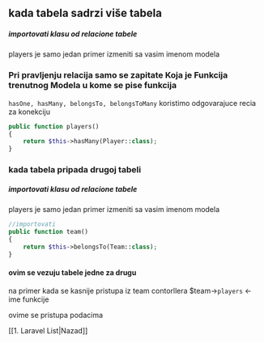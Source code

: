 ## kada tabela sadrzi više tabela
##### importovati klasu od relacione tabele 
players je samo jedan primer izmeniti sa vasim imenom modela
### Pri pravljenju relacija samo se zapitate Koja je Funkcija trenutnog Modela u kome se pise funkcija
`hasOne, hasMany, belongsTo, belongsToMany` koristimo odgovarajuce recia za konekciju
```php
public function players()
{
	return $this->hasMany(Player::class);
}
```


### kada tabela pripada drugoj tabeli
##### importovati klasu od relacione tabele 
players je samo jedan primer izmeniti sa vasim imenom modela

```php
//importovati
public function team()
{
	return $this->belongsTo(Team::class);
}
```


#### ovim se vezuju tabele jedne za drugu 

na primer kada  se kasnije pristupa iz team contorllera
$team->`players`  <-ime funkcije

ovime se pristupa podacima


[[1. Laravel List|Nazad]]
